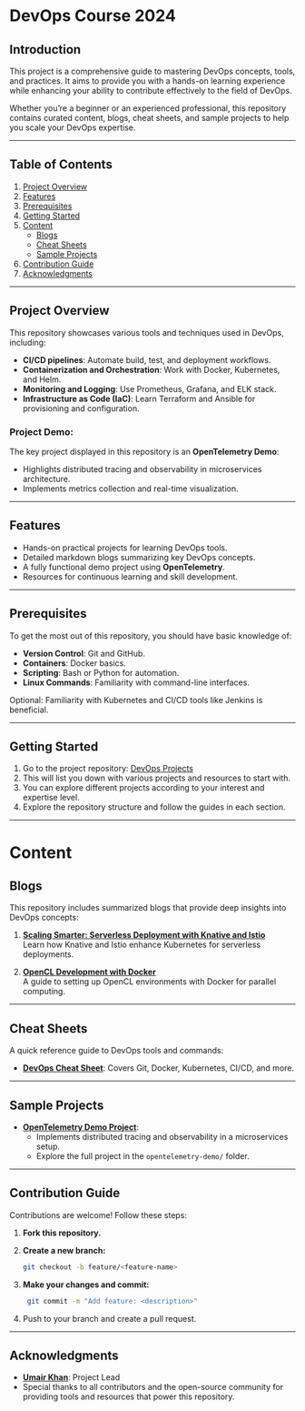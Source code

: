 # **DevOps Course 2024**

## **Introduction**
This project is a comprehensive guide to mastering DevOps concepts, tools, and practices. It aims to provide you with a hands-on learning experience while enhancing your ability to contribute effectively to the field of DevOps.

Whether you’re a beginner or an experienced professional, this repository contains curated content, blogs, cheat sheets, and sample projects to help you scale your DevOps expertise.

---

## **Table of Contents**
1. [Project Overview](#project-overview)
2. [Features](#features)
3. [Prerequisites](#prerequisites)
4. [Getting Started](#getting-started)
5. [Content](#content)
    - [Blogs](#blogs)
    - [Cheat Sheets](#cheat-sheets)
    - [Sample Projects](#sample-projects)
6. [Contribution Guide](#contribution-guide)
7. [Acknowledgments](#acknowledgments)

---

## **Project Overview**
This repository showcases various tools and techniques used in DevOps, including:
- **CI/CD pipelines**: Automate build, test, and deployment workflows.
- **Containerization and Orchestration**: Work with Docker, Kubernetes, and Helm.
- **Monitoring and Logging**: Use Prometheus, Grafana, and ELK stack.
- **Infrastructure as Code (IaC)**: Learn Terraform and Ansible for provisioning and configuration.

### **Project Demo**:
The key project displayed in this repository is an **OpenTelemetry Demo**:
- Highlights distributed tracing and observability in microservices architecture.
- Implements metrics collection and real-time visualization.

---

## **Features**
- Hands-on practical projects for learning DevOps tools.
- Detailed markdown blogs summarizing key DevOps concepts.
- A fully functional demo project using **OpenTelemetry**.
- Resources for continuous learning and skill development.

---

## **Prerequisites**
To get the most out of this repository, you should have basic knowledge of:
- **Version Control**: Git and GitHub.
- **Containers**: Docker basics.
- **Scripting**: Bash or Python for automation.
- **Linux Commands**: Familiarity with command-line interfaces.

Optional: Familiarity with Kubernetes and CI/CD tools like Jenkins is beneficial.

---

## **Getting Started**
1. Go to the project repository: [DevOps Projects](https://github.com/umair228/DevOps-Course-2024/tree/main/projects)
2. This will list you down with various projects and resources to start with.
3. You can explore different projects according to your interest and expertise level.
4. Explore the repository structure and follow the guides in each section.
---
# **Content**

## **Blogs**
This repository includes summarized blogs that provide deep insights into DevOps concepts:
1. **[Scaling Smarter: Serverless Deployment with Knative and Istio](https://github.com/umair228/DevOps-Course-2024/blob/main/blogs/blog1-summary.md)**  
   Learn how Knative and Istio enhance Kubernetes for serverless deployments.

2. **[OpenCL Development with Docker](https://github.com/umair228/DevOps-Course-2024/blob/main/blogs/blog2-summary.md)**  
   A guide to setting up OpenCL environments with Docker for parallel computing.

---

## **Cheat Sheets**
A quick reference guide to DevOps tools and commands:
- **[DevOps Cheat Sheet](https://github.com/umair228/DevOps-Course-2024/blob/main/resources/DevOps-CheatSheet.md)**: Covers Git, Docker, Kubernetes, CI/CD, and more.

---

## **Sample Projects**
- **[OpenTelemetry Demo Project](https://github.com/umair228/DevOps-Course-2024/tree/main/projects/opentelemetry-demo)**:
    - Implements distributed tracing and observability in a microservices setup.
    - Explore the full project in the `opentelemetry-demo/` folder.

---

## **Contribution Guide**
Contributions are welcome! Follow these steps:

1. **Fork this repository.**
2. **Create a new branch:**
   ```bash
   git checkout -b feature/<feature-name>
   ```
   
3. **Make your changes and commit:**
   ```bash
    git commit -m "Add feature: <description>"
    ```
4.	Push to your branch and create a pull request.

---

## **Acknowledgments**
- **[Umair Khan](https://umair228.github.io/)**: Project Lead
-  Special thanks to all contributors and the open-source community for providing tools and resources that power this repository.


